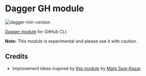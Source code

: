 # Dagger GH module

![dagger-min-version](https://img.shields.io/badge/dagger%20version-v0.11.2-green)

[Dagger module](https://daggerverse.dev/mod/github.com/aweris/daggerverse/gh) for GitHub CLI.

**Note:** This module is experimental and please use it with caution.

## Credits

- Improvement ideas inspired by [this module](https://github.com/sagikazarmark/daggerverse/tree/main/gh) by [Mark Sagi-Kazar](https://github.com/sagikazarmark)